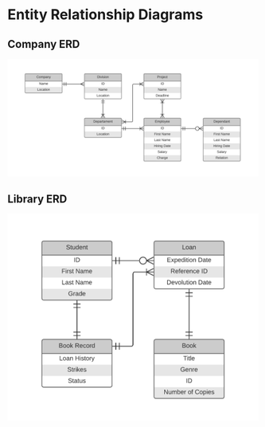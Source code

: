 # Entity Relationship Diagrams

## Company ERD

![alt text](https://raw.githubusercontent.com/kaozidd/erd/master/img/Company-ERD.png)

## Library ERD

![alt text](https://raw.githubusercontent.com/kaozidd/erd/master/img/Library-ERD.png)